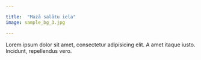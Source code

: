 ```yaml
---

title:  "Mazā salātu iela"
image: sample_bg_3.jpg

---
```



Lorem ipsum dolor sit amet, consectetur adipisicing elit. A amet itaque iusto. Incidunt, repellendus vero.